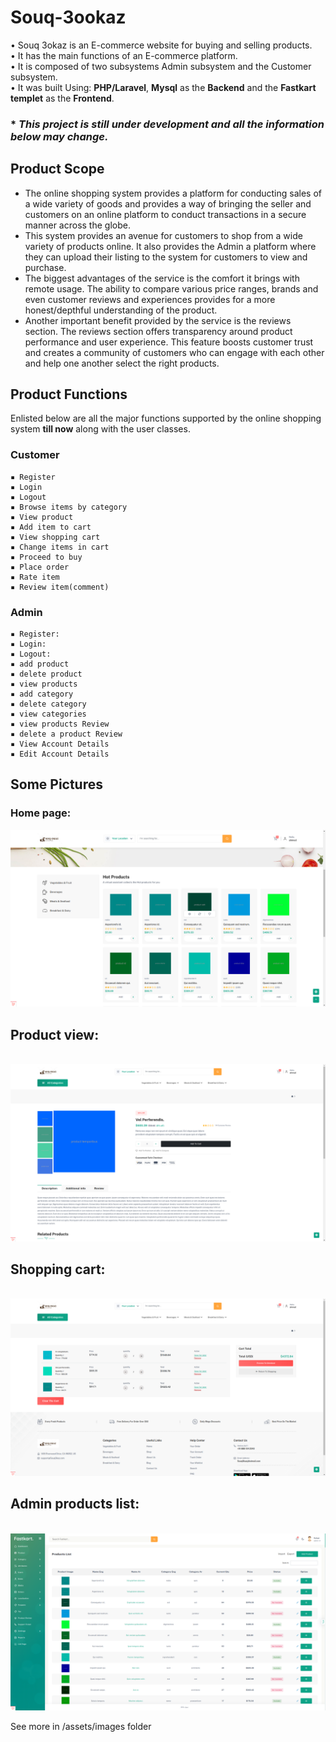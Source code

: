 # Souq-3ookaz

• Souq 3okaz is an E-commerce website for buying and selling products.<br>
• It has the main functions of an E-commerce platform.<br>
• It is composed of two subsystems  Admin subsystem and the Customer subsystem.<br>
• It was built Using: **PHP/Laravel**, **Mysql** as the **Backend** and the **Fastkart templet** as the **Frontend**.<br>




### * _This project is still under development and all the information below may change._


##  Product Scope

* The online shopping system provides a platform for conducting sales of a wide variety of goods and provides a way of bringing the seller and customers on an online platform to conduct transactions in a secure manner across the globe. 
* This system provides an avenue for customers to shop from a wide variety of products online. It also provides the Admin a platform where they can upload their listing to the system for customers to view and purchase. 
* The biggest advantages of the service is the comfort it brings with remote usage. The ability to compare various price ranges, brands and even customer reviews and experiences provides for a more honest/depthful understanding of the product.
* Another important benefit provided by the service is the reviews section. The reviews section offers transparency around product performance and user experience. This feature boosts customer trust and creates a community of customers who can engage with each other and help one another select the right products. 





## Product Functions

Enlisted below are all the major functions supported by the online shopping system **till now** along with the user classes.
### Customer
    ▪ Register
    ▪ Login
    ▪ Logout
    ▪ Browse items by category
    ▪ View product
    ▪ Add item to cart
    ▪ View shopping cart
    ▪ Change items in cart
    ▪ Proceed to buy
    ▪ Place order
    ▪ Rate item
    ▪ Review item(comment)

### Admin
    ▪ Register: 
    ▪ Login: 
    ▪ Logout: 
    ▪ add product
    ▪ delete product
    ▪ view products
    ▪ add category
    ▪ delete category
    ▪ view categories
    ▪ view products Review
    ▪ delete a product Review
    ▪ View Account Details
    ▪ Edit Account Details
    
  
## Some Pictures

### Home page:
   <img src="/assets/images/home_page.png">

## Product view:
  <img src="/assets/images/product-view.png">
  
 ## Shopping cart:
  <img src="/assets/images/shopping-Cart .png">
  
 ## Admin products list:
  <img src="/assets/images/admin-products-list .png">

    
See more in /assets/images folder
